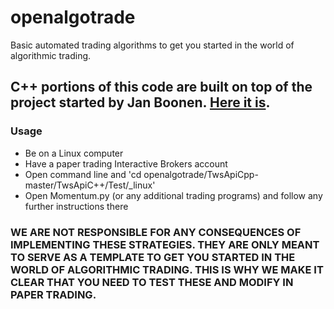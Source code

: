 # openalgotrade
Basic automated trading algorithms to get you started in the world of algorithmic trading.

## C++ portions of this code are built on top of the project started by Jan Boonen. [Here it is](https://github.com/JanBoonen/TwsApiCpp).

### Usage
- Be on a Linux computer
- Have a paper trading Interactive Brokers account
- Open command line and 'cd openalgotrade/TwsApiCpp-master/TwsApiC++/Test/_linux'
- Open Momentum.py (or any additional trading programs) and follow any further instructions there

### WE ARE NOT RESPONSIBLE FOR ANY CONSEQUENCES OF IMPLEMENTING THESE STRATEGIES. THEY ARE ONLY MEANT TO SERVE AS A TEMPLATE TO GET YOU STARTED IN THE WORLD OF ALGORITHMIC TRADING. THIS IS WHY WE MAKE IT CLEAR THAT YOU NEED TO TEST THESE AND MODIFY IN PAPER TRADING.

